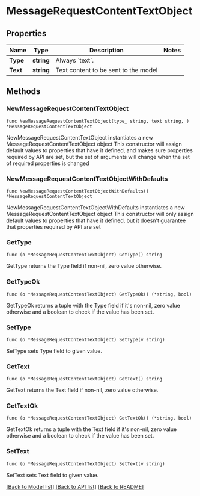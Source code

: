 # MessageRequestContentTextObject

## Properties

Name | Type | Description | Notes
------------ | ------------- | ------------- | -------------
**Type** | **string** | Always &#x60;text&#x60;. | 
**Text** | **string** | Text content to be sent to the model | 

## Methods

### NewMessageRequestContentTextObject

`func NewMessageRequestContentTextObject(type_ string, text string, ) *MessageRequestContentTextObject`

NewMessageRequestContentTextObject instantiates a new MessageRequestContentTextObject object
This constructor will assign default values to properties that have it defined,
and makes sure properties required by API are set, but the set of arguments
will change when the set of required properties is changed

### NewMessageRequestContentTextObjectWithDefaults

`func NewMessageRequestContentTextObjectWithDefaults() *MessageRequestContentTextObject`

NewMessageRequestContentTextObjectWithDefaults instantiates a new MessageRequestContentTextObject object
This constructor will only assign default values to properties that have it defined,
but it doesn't guarantee that properties required by API are set

### GetType

`func (o *MessageRequestContentTextObject) GetType() string`

GetType returns the Type field if non-nil, zero value otherwise.

### GetTypeOk

`func (o *MessageRequestContentTextObject) GetTypeOk() (*string, bool)`

GetTypeOk returns a tuple with the Type field if it's non-nil, zero value otherwise
and a boolean to check if the value has been set.

### SetType

`func (o *MessageRequestContentTextObject) SetType(v string)`

SetType sets Type field to given value.


### GetText

`func (o *MessageRequestContentTextObject) GetText() string`

GetText returns the Text field if non-nil, zero value otherwise.

### GetTextOk

`func (o *MessageRequestContentTextObject) GetTextOk() (*string, bool)`

GetTextOk returns a tuple with the Text field if it's non-nil, zero value otherwise
and a boolean to check if the value has been set.

### SetText

`func (o *MessageRequestContentTextObject) SetText(v string)`

SetText sets Text field to given value.



[[Back to Model list]](../README.md#documentation-for-models) [[Back to API list]](../README.md#documentation-for-api-endpoints) [[Back to README]](../README.md)


